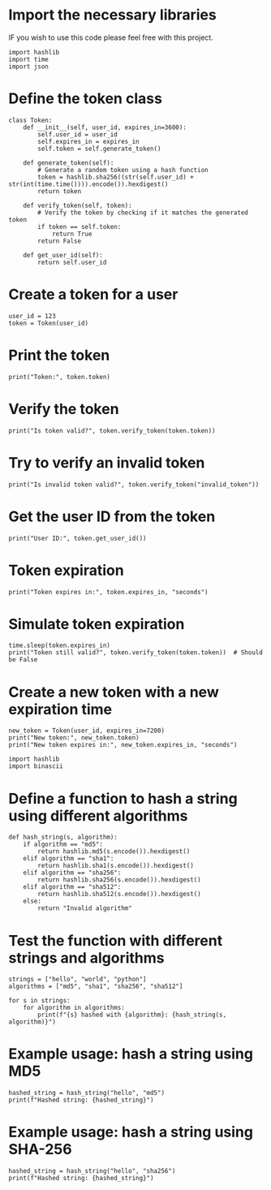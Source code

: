 # Import the necessary libraries
IF you wish to use this code please feel free with this project.

```
import hashlib
import time
import json
```
# Define the token class
```
class Token:
    def __init__(self, user_id, expires_in=3600):
        self.user_id = user_id
        self.expires_in = expires_in
        self.token = self.generate_token()

    def generate_token(self):
        # Generate a random token using a hash function
        token = hashlib.sha256((str(self.user_id) + str(int(time.time()))).encode()).hexdigest()
        return token

    def verify_token(self, token):
        # Verify the token by checking if it matches the generated token
        if token == self.token:
            return True
        return False

    def get_user_id(self):
        return self.user_id
```
# Create a token for a user
```
user_id = 123
token = Token(user_id)
```

# Print the token
```
print("Token:", token.token)
```
# Verify the token
```
print("Is token valid?", token.verify_token(token.token))
```
# Try to verify an invalid token
```
print("Is invalid token valid?", token.verify_token("invalid_token"))
```
# Get the user ID from the token
```
print("User ID:", token.get_user_id())
```
# Token expiration
```
print("Token expires in:", token.expires_in, "seconds")
```
# Simulate token expiration
```
time.sleep(token.expires_in)
print("Token still valid?", token.verify_token(token.token))  # Should be False
```
# Create a new token with a new expiration time
```
new_token = Token(user_id, expires_in=7200)
print("New token:", new_token.token)
print("New token expires in:", new_token.expires_in, "seconds")
```

```
import hashlib
import binascii
```
# Define a function to hash a string using different algorithms
```
def hash_string(s, algorithm):
    if algorithm == "md5":
        return hashlib.md5(s.encode()).hexdigest()
    elif algorithm == "sha1":
        return hashlib.sha1(s.encode()).hexdigest()
    elif algorithm == "sha256":
        return hashlib.sha256(s.encode()).hexdigest()
    elif algorithm == "sha512":
        return hashlib.sha512(s.encode()).hexdigest()
    else:
        return "Invalid algorithm"
```
# Test the function with different strings and algorithms
```
strings = ["hello", "world", "python"]
algorithms = ["md5", "sha1", "sha256", "sha512"]

for s in strings:
    for algorithm in algorithms:
        print(f"{s} hashed with {algorithm}: {hash_string(s, algorithm)}")
```
# Example usage: hash a string using MD5
```
hashed_string = hash_string("hello", "md5")
print(f"Hashed string: {hashed_string}")
```
# Example usage: hash a string using SHA-256
```
hashed_string = hash_string("hello", "sha256")
print(f"Hashed string: {hashed_string}")
```
